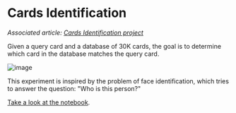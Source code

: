 # Cards Identification

*Associated article: [Cards Identification project](https://manuelz.github.io/projects/30k-cards-identification/)*

Given a query card and a database of 30K cards, the goal is to determine which card in the database matches the query card.

![image](https://github.com/user-attachments/assets/f7821999-0585-45d2-888e-9f032496e599)


This experiment is inspired by the problem of face identification, which tries to answer the question: "Who is this person?"

[Take a look at the notebook](siamese_pt/Siamese_pytorch.ipynb).

